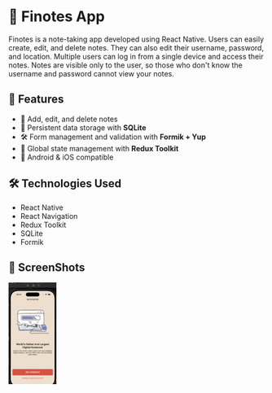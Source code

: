 # 📒 Finotes App

Finotes is a note-taking app developed using React Native.
Users can easily create, edit, and delete notes. They can also edit their username, password, and location. Multiple users can log in from a single device and access their notes. Notes are visible only to the user, so those who don't know the username and password cannot view your notes.

## 🚀 Features

- 📌 Add, edit, and delete notes
- 💾 Persistent data storage with **SQLite**
- 🛠️ Form management and validation with **Formik + Yup**
- 🔄 Global state management with **Redux Toolkit**
- 📱 Android & iOS compatible

## 🛠️ Technologies Used

- React Native
- React Navigation
- Redux Toolkit
- SQLite
- Formik

## 📸 ScreenShots

<img src="finotes.gif"/>

